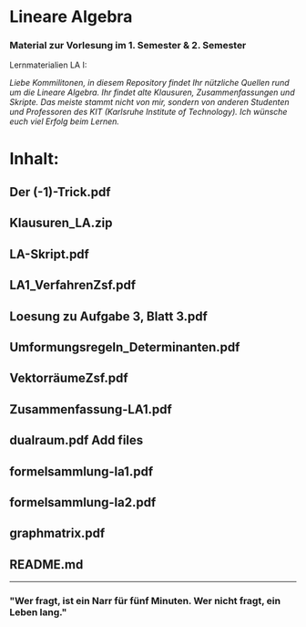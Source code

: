 # Lineare Algebra 
### Material zur Vorlesung im 1. Semester & 2. Semester

Lernmaterialien LA I:

*Liebe Kommilitonen,*
*in diesem Repository findet Ihr nützliche Quellen rund um die Lineare Algebra. Ihr findet alte Klausuren, Zusammenfassungen und Skripte.* *Das meiste stammt nicht von mir, sondern von anderen Studenten und Professoren des KIT (Karlsruhe Institute of Technology).*
*Ich wünsche euch viel Erfolg beim Lernen.*
# Inhalt:

## Der (-1)-Trick.pdf
## Klausuren_LA.zip	
## LA-Skript.pdf
## LA1_VerfahrenZsf.pdf
## Loesung zu Aufgabe 3, Blatt 3.pdf	
## Umformungsregeln_Determinanten.pdf
## VektorräumeZsf.pdf
## Zusammenfassung-LA1.pdf	
## dualraum.pdf	Add files
## formelsammlung-la1.pdf
## formelsammlung-la2.pdf	
## graphmatrix.pdf
## README.md

________________________________________________________________________________________________________________________________________
### "Wer fragt, ist ein Narr für fünf Minuten. Wer nicht fragt, ein Leben lang."
